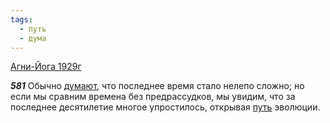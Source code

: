 ```yaml
---
tags:
  - путь
  - дума
---
```


[Агни-Йога 1929г](/agni/1929)

___581___
Обычно [думают](/tag/#дума), что последнее время стало нелепо сложно; но если мы сравним времена без предрассудков, мы увидим, что за последнее десятилетие многое упростилось, открывая [путь](/tag/#путь) эволюции.